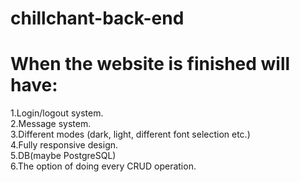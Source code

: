 # chillchant-back-end

# When the website is finished will have:
1.Login/logout system. <br/>
2.Message system. <br/>
3.Different modes (dark, light, different font selection etc.) <br/>
4.Fully responsive design. <br/>
5.DB(maybe PostgreSQL) <br/>
6.The option of doing every CRUD operation. <br/>
